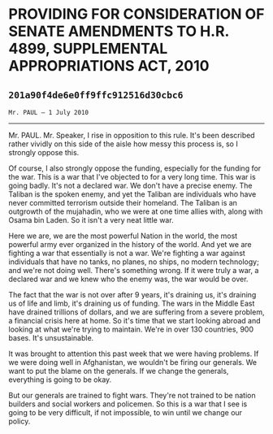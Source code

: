 # PROVIDING FOR CONSIDERATION OF SENATE AMENDMENTS TO H.R. 4899,  SUPPLEMENTAL APPROPRIATIONS ACT, 2010
## `201a90f4de6e0ff9ffc912516d30cbc6`
`Mr. PAUL — 1 July 2010`

---


Mr. PAUL. Mr. Speaker, I rise in opposition to this rule. It's been 
described rather vividly on this side of the aisle how messy this 
process is, so I strongly oppose this.

Of course, I also strongly oppose the funding, especially for the 
funding for the war. This is a war that I've objected to for a very 
long time. This war is going badly. It's not a declared war. We don't 
have a precise enemy. The Taliban is the spoken enemy, and yet the 
Taliban are individuals who have never committed terrorism outside 
their homeland. The Taliban is an outgrowth of the mujahadin, who we 
were at one time allies with, along with Osama bin Laden. So it isn't a 
very neat little war.

Here we are, we are the most powerful Nation in the world, the most 
powerful army ever organized in the history of the world. And yet we 
are fighting a war that essentially is not a war. We're fighting a war 
against individuals that have no tanks, no planes, no ships, no modern 
technology; and we're not doing well. There's something wrong. If it 
were truly a war, a declared war and we knew who the enemy was, the war 
would be over.

The fact that the war is not over after 9 years, it's draining us, 
it's draining us of life and limb, it's draining us of funding. The 
wars in the Middle East have drained trillions of dollars, and we are 
suffering from a severe problem, a financial crisis here at home. So 
it's time that we start looking abroad and looking at what we're trying 
to maintain. We're in over 130 countries, 900 bases. It's 
unsustainable.

It was brought to attention this past week that we were having 
problems. If we were doing well in Afghanistan, we wouldn't be firing 
our generals. We want to put the blame on the generals. If we change 
the generals, everything is going to be okay.

But our generals are trained to fight wars. They're not trained to be 
nation builders and social workers and policemen. So this is a war that 
I see is going to be very difficult, if not impossible, to win until we 
change our policy.